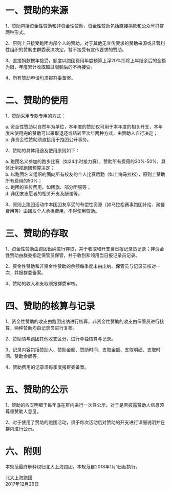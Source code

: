 # 一、赞助的来源

1、赞助包括资金性赞助和非资金性赞助，资金性赞助包括直接捐款和公众号打赏两种形式。

2、原则上只接受跑团内部个人的赞助，对于其他无宣传要求的赞助来源或非营利性组织的赞助由群委表决决定，暂不接受有宣传要求的赞助。

3、直接捐款按年接受，额度以跑团费用年度预算上浮20%扣除上年结余后的金额为限，年度累计收取超过限额后的不再接受。

4、所有赞助申请均须报群委备案。

# 二、赞助的使用

1、赞助采用专款专用的方式：

a.  资金性赞助以自然年为单位，本年度的赞助仅可用于本年度的相关开支，本年度未使用完的赞助可以采取退还或结转至次年两种方式，由赞助人自行决定；  
b. 非资金性赞助须直接用于跑团公开事务。

2、赞助的具体用途及使用原则如下：

a. 跑团名义参加的跑步比赛（如24小时接力赛），赞助所有费用的30%-50%，具体比例视跑团预算决定；  
b. 以跑团名义组织的面向所有校友的个人比赛后勤（如上海马拉松），原则上赞助所有费用的50%；  
c. 跑团的宣传费用，如团旗、部分团服等；  
d. 非团友志愿者的相关开支及酬谢等。

3、原则上跑团活动中本团团友享受的有偿性资源（如马拉松赛事跑团补给、聚餐费用等）由团友个人承担费用，不得使用赞助。

# 三、赞助的存取

1、资金性赞助由跑团出纳进行存取，并于收取和开支当日报记录员记录；非资金性赞助由群委指定保管员保管，并于收到和领用当日报记录员记录。

2、资金性赞助和非资金性赞助的余额每季度末由出纳、保管员与记录员核对一次，并报群委备案。

3、赞助的收入和支取须报群委审核。

# 四、赞助的核算与记录
1、资金性赞助的收支由跑团出纳进行核算，非资金性赞助的收支由保管员进行核算，两种赞助均由记录员进行复核。

2、赞助须与跑团其他收支区分，进行单独核算与记录。

3、记录内容包括赞助人、赞助金额、赞助时间、支取金额、支取明细、支取时间、赞助余额等。

4、赞助费用的记录须每季度报群委备案。

# 五、赞助的公示

1、赞助的收支明细于每年底在群内进行一次性公示，对于是否披露赞助人信息须尊重赞助人意见。

2、对于使用了赞助的跑团活动，须于每次活动后对赞助的开支进行详细说明并在群内进行公示。

# 六、附则

本规范最终解释权归北大上海跑团。本规范自2018年1月1日起执行。

北大上海跑团  
2017年12月26日

